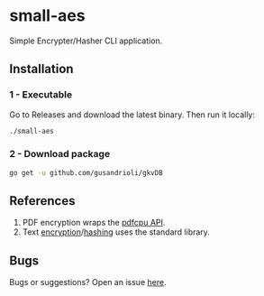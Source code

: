 # **small-aes**
Simple Encrypter/Hasher CLI application.

## Installation
### 1 - Executable
Go to Releases and download the latest binary. Then run it locally:
```sh
./small-aes
```

### 2 - Download package
```sh
go get -u github.com/gusandrioli/gkvDB
```





## References
1. PDF encryption wraps the [pdfcpu API](https://github.com/pdfcpu/pdfcpu).
2. Text [encryption](https://golang.org/pkg/crypto/aes/)/[hashing](https://golang.org/pkg/crypto/sha256/) uses the standard library.

## Bugs
Bugs or suggestions? Open an issue [here](https://github.com/gusandrioli/small-aes/issues/new).